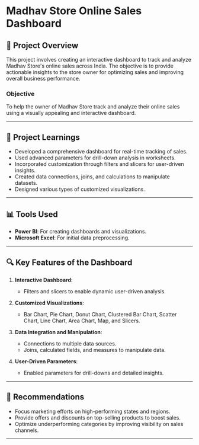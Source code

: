 # Madhav Store Online Sales Dashboard

## 📌 Project Overview  
This project involves creating an interactive dashboard to track and analyze Madhav Store's online sales across India. The objective is to provide actionable insights to the store owner for optimizing sales and improving overall business performance.

### Objective  
To help the owner of Madhav Store track and analyze their online sales using a visually appealing and interactive dashboard.

---

## 🧠 Project Learnings  
- Developed a comprehensive dashboard for real-time tracking of sales.  
- Used advanced parameters for drill-down analysis in worksheets.  
- Incorporated customization through filters and slicers for user-driven insights.  
- Created data connections, joins, and calculations to manipulate datasets.  
- Designed various types of customized visualizations.

---

## 📊 Tools Used  
- **Power BI**: For creating dashboards and visualizations.  
- **Microsoft Excel**: For initial data preprocessing.

---

## 🔍 Key Features of the Dashboard  
1. **Interactive Dashboard**:  
   - Filters and slicers to enable dynamic user-driven analysis.  

2. **Customized Visualizations**:  
   - Bar Chart, Pie Chart, Donut Chart, Clustered Bar Chart, Scatter Chart, Line Chart, Area Chart, Map, and Slicers.

3. **Data Integration and Manipulation**:  
   - Connections to multiple data sources.  
   - Joins, calculated fields, and measures to manipulate data.

4. **User-Driven Parameters**:  
   - Enabled parameters for drill-downs and detailed insights.

---

## 🌟 Recommendations  
- Focus marketing efforts on high-performing states and regions.  
- Provide offers and discounts on top-selling products to boost sales.  
- Optimize underperforming categories by improving visibility on sales channels.

---



